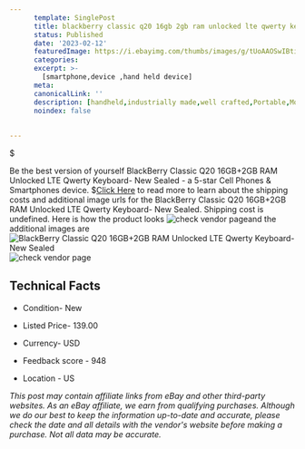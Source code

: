 ```yaml
---
      template: SinglePost
      title: blackberry classic q20 16gb 2gb ram unlocked lte qwerty keyboard new sealed
      status: Published
      date: '2023-02-12'
      featuredImage: https://i.ebayimg.com/thumbs/images/g/tUoAAOSwIBtiYk7A/s-l225.jpg
      categories: 
      excerpt: >-
        [smartphone,device ,hand held device]
      meta:
      canonicalLink: ''
      description: [handheld,industrially made,well crafted,Portable,Mobile,Compact,Convenient,Lightweight,Maneuverable,Man-portable,Miniature,Carriable,Hand-held,Light,Holdable,Transportable,Mobile device,Pocket-sized,On-the-go,Wireless,Cordless,Compact size,Convenient size, smartphone,device ,hand held device]
      noindex: false
      
        
---
```

$

Be the best version of yourself BlackBerry Classic Q20 16GB+2GB RAM Unlocked LTE Qwerty Keyboard- New Sealed - a 5-star Cell Phones & Smartphones device.
$[Click Here](https://www.ebay.com/itm/394397187617?var=662932414341&hash=item5bd3e77e21%3Ag%3AtUoAAOSwIBtiYk7A&mkevt=1&mkcid=1&mkrid=711-53200-19255-0&campid=%253CePNCampaignId%253E&customid=%253CreferenceId%253E&toolid=10049) to read more to learn about the shipping costs and additional image urls for the BlackBerry Classic Q20 16GB+2GB RAM Unlocked LTE Qwerty Keyboard- New Sealed. Shipping cost is undefined. Here is how the product looks ![check vendor page](https://i.ebayimg.com/thumbs/images/g/tUoAAOSwIBtiYk7A/s-l225.jpg)and the additional images are![BlackBerry Classic Q20 16GB+2GB RAM Unlocked LTE Qwerty Keyboard- New Sealed](https://i.ebayimg.com/images/g/tUoAAOSwIBtiYk7A/s-l640.jpg)![check vendor page](https://origin-galleryplus.ebayimg.com/ws/web/394397187617_2_0_1/225x225.jpg,https://origin-galleryplus.ebayimg.com/ws/web/394397187617_3_0_1/225x225.jpg,https://origin-galleryplus.ebayimg.com/ws/web/394397187617_4_0_1/225x225.jpg,https://origin-galleryplus.ebayimg.com/ws/web/394397187617_5_0_1/225x225.jpg,https://origin-galleryplus.ebayimg.com/ws/web/394397187617_6_0_1/225x225.jpg,https://origin-galleryplus.ebayimg.com/ws/web/394397187617_7_0_1/225x225.jpg,https://origin-galleryplus.ebayimg.com/ws/web/394397187617_8_0_1/225x225.jpg,https://origin-galleryplus.ebayimg.com/ws/web/394397187617_9_0_1/225x225.jpg,https://origin-galleryplus.ebayimg.com/ws/web/394397187617_10_0_1/225x225.jpg,https://origin-galleryplus.ebayimg.com/ws/web/394397187617_11_0_1/225x225.jpg,https://origin-galleryplus.ebayimg.com/ws/web/394397187617_12_0_1/225x225.jpg)



 ## Technical Facts 



     
      

 - Condition- New 


      

 - Listed Price- 139.00 


      

 - Currency- USD 


      

 - Feedback score - 948 


      

 - Location - US 


      
      

 *_This post may contain affiliate links from eBay and other third-party websites. As an eBay affiliate, we earn from qualifying purchases. Although we do our best to keep the information up-to-date and accurate, please check the date and all details with the vendor's website before making a purchase. Not all data may be accurate._*






